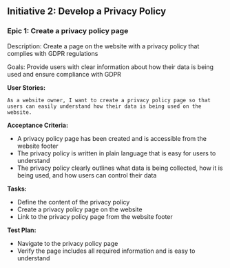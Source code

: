 ## Initiative 2: Develop a Privacy Policy

### Epic 1: Create a privacy policy page

Description: Create a page on the website with a privacy policy that complies with GDPR regulations

Goals: Provide users with clear information about how their data is being used and ensure compliance with GDPR

**User Stories:**

    As a website owner, I want to create a privacy policy page so that users can easily understand how their data is being used on the website.

**Acceptance Criteria:**

- A privacy policy page has been created and is accessible from the website footer
- The privacy policy is written in plain language that is easy for users to understand
- The privacy policy clearly outlines what data is being collected, how it is being used, and how users can control their data

**Tasks:**

- Define the content of the privacy policy
- Create a privacy policy page on the website
- Link to the privacy policy page from the website footer

**Test Plan:**

- Navigate to the privacy policy page
- Verify the page includes all required information and is easy to understand
